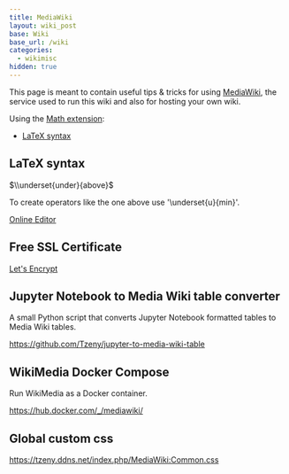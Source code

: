 ```yaml
---
title: MediaWiki
layout: wiki_post
base: Wiki
base_url: /wiki
categories:
  - wikimisc
hidden: true
---
```


This page is meant to contain useful tips & tricks for using [MediaWiki](https://www.mediawiki.org/wiki/MediaWiki), the service used to run this wiki and also for hosting your own wiki.

Using the [Math extension](https://www.mediawiki.org/wiki/Extension:Math):

-   [LaTeX syntax](https://en.wikibooks.org/wiki/LaTeX/Mathematics)

LaTeX syntax
------------

$\\underset{under}{above}$

To create operators like the one above use '\\underset{u}{min}'.

[Online Editor](https://www.codecogs.com/eqnedit.php)

Free SSL Certificate
--------------------

[Let's Encrypt](https://letsencrypt.org/)

Jupyter Notebook to Media Wiki table converter
----------------------------------------------

A small Python script that converts Jupyter Notebook formatted tables to Media Wiki tables.

[<https://github.com/Tzeny/jupyter-to-media-wiki-table>](https://github.com/Tzeny/jupyter-to-media-wiki-table)

WikiMedia Docker Compose
------------------------

Run WikiMedia as a Docker container.

[<https://hub.docker.com/_/mediawiki/>](https://hub.docker.com/_/mediawiki/)

Global custom css
-----------------

[<https://tzeny.ddns.net/index.php/MediaWiki:Common.css>](https://tzeny.ddns.net/index.php/MediaWiki:Common.css)
